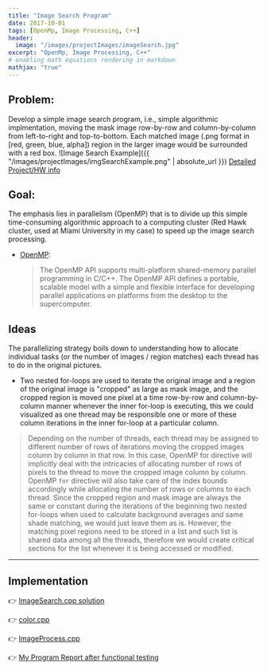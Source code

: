 ```yaml
---
title: "Image Search Program"
date: 2017-10-01
tags: [OpenMp, Image Processing, C++]
header:
  image: "/images/projectImages/imageSearch.jpg"
excerpt: "OpenMp, Image Processing, C++"
# enabling math equations rendering in markdown
mathjax: "true"
---
```


## Problem:
Develop a simple image search program, i.e., simple algorithmic implmentation, moving
the mask image row-by-row and column-by-column from left-to-right and top-to-bottom.
Each matched image (.png format in [red, green, blue, alpha]) region in the larger
image would be surrounded with a red box.
![Image Search Example]({{ "/images/projectImages/imgSearchExample.png" | absolute_url }})
[Detailed Project/HW info](https://github.com/kaiLiGit/High_Performance_Computing/blob/master/Homework%237/Homework7.pdf)

## Goal:
The emphasis lies in parallelism (OpenMP) that is to divide up this simple time-consuming algorithmic
approach to a computing cluster (Red Hawk cluster, used at Miami University in my case) to
speed up the image search processing.

* [OpenMP](https://www.openmp.org/):
  > The OpenMP API supports multi-platform shared-memory parallel programming in C/C++.
  > The OpenMP API defines a portable, scalable model with a simple and flexible interface
  > for developing parallel applications on platforms from the desktop to the supercomputer.


## Ideas
The parallelizing strategy boils down to understanding how to allocate individual tasks (or the
number of images / region matches) each thread has to do in the original pictures.
* Two nested for-loops are used to iterate the original image and a region of the original image
  is "cropped" as large as mask image, and the cropped region is moved one pixel at a time row-by-row
  and column-by-column manner whenever the inner for-loop is executing, this we could visualized as one thread may be
  responsible one or more of these column iterations in the inner for-loop at a particular column.
> Depending on the number of threads, each thread may be assigned to different number of rows of
> iterations moving the cropped images column by column in that row. In this case, OpenMP for
> directive will implicitly deal with the intricacies of allocating number of rows of pixels to the
> thread to move the cropped image column by column. OpenMP `for` directive will also take care of the
> index bounds accordingly while allocating the number of rows or columns to each thread.
> Since the cropped region and mask image are always the same or constant during the iterations of
> the beginning two nested for-loops when used to calculate background averages and same shade matching,
> we would just leave them as is. However, the matching pixel regions need to be stored in a list
> and such list is shared data among all the threads, therefore we would create critical sections for
> the list whenever it is being accessed or modified.

___
## Implementation
:point_right: [ImageSearch.cpp solution](https://github.com/kaiLiGit/High_Performance_Computing/blob/master/Homework%237/mysol/lik7_ImageSearch.cpp)

:point_right: [color.cpp](https://github.com/kaiLiGit/High_Performance_Computing/blob/master/Homework%237/mysol/Color.cpp)

:point_right: [ImageProcess.cpp](https://github.com/kaiLiGit/High_Performance_Computing/blob/master/Homework%237/mysol/ImageProcess.cpp)

:point_right: [My Program Report after functional testing](https://github.com/kaiLiGit/High_Performance_Computing/blob/master/Homework%237/mysol/lik7_HW7_Report.pdf)
